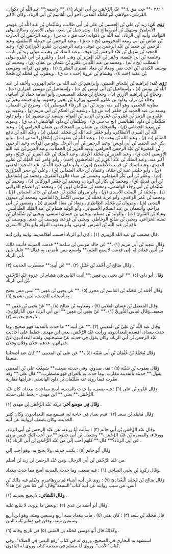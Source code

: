 ٣٨١٦ -** خت مق ٤:** عَبْد الرَّحْمَن بن أَبي الزناد (١) ،** واسمه:** عَبد اللَّه بْن ذكوان، القرشي، مولاهم، أَبُو مُحَمَّد المدني، أخو أَبِي الْقَاسِم بْن أَبي الزناد، وكان الأكبر.

**رَوَى عَن:** زيد بْن علي بْن الحسين بْن علي بْن أَبي طالب، وسُلَيْمان بْن عَبد اللَّه بْن عويمر الأَسلميّ، وسهيل بْن أَبي صالح (د) ، وشرحبيل بْن سعد، مولى الأنصار، وصالح مولى التوأمة، وأبيه أَبِي الزناد، عَبد اللَّه بن ذكوانه (خت مق د ت س) ، وعبد الرحمن بْن الحارث بْن عياش بْن أَبي ربيعة المخزومي (بخ د ت ق) ، وعبد الرحمن بْن حرملة الأَسلميّ، وعبد الرحمن بْن حميد بْن عَبْد الرحمن بن عوف، وعبد الرحمن بن عَمْرو الأَوزاعِيّ (ق) ،وعبد المجيد بْن سهيل بْن عَبْد الرحمن بْن عوف، وعبد الملك بْن وهيب، مولى زيد بْن ثابت، وعلقمة بْن أَبي علقمة، وعُمَر بْن عَبْد العزيز بْن وهب (مد) ، وعَمْرو بْن أَبي عَمْرو مولى المطلب (بخ د تم) ، ومحمد بن عَبد اللَّهِ بن عَمْرو بْنِ عثمان بن عفان (ق) ، ومحمد بْن يوسف الكندي ابْن أخت نمر، ومعاذ بْن معاذ العنبري البَصْرِيّ (د) ، وهو من أقرانه، وموسى بْن عقبة (خت ٤) ، وهشام بْن عروة (خت د ت ق) ، ويعقوب بْن مُحَمَّد بْن طحلا.

**رَوَى عَنه:** إبراهيم بْن إِسْحَاق الصيني، وإبراهيم بْن عَبد الله بن حاتم الهروي، وأَحْمَد بْن عَبد اللَّهِ بْن يونس (د) ، وإسماعيل بْن أَبي أويس (ي ت) ، وإسماعيل بْن موسى الفزاري (ت) ، وحجاج بْن إبراهيم الأزرق (د) ، وحجاج بْن مُحَمَّد المصيصي، وأبو أسامة حماد بْن أسامة، وخالد بْن نزار، وداود بن عَمْرو الضبي، وزكريا بْن يحيى زحمويه، وأبو خيثمة زهير بْن معاوية الجعفي، وهو أكبر منه، وزيد بْن أَبي الزرقاء الموصلي (د) ، وسريج بْن النعمان، وسعد بن عبد الحميد بْن جَعْفَر (ت س ق) ، وسَعِيد بْن الحكم بْن أَبي مريم (و) ، وسَعِيد بن عَمْرو بن الزبير بْن عَمْرو بْن عَمْرو بْن الزبير بْن العوام، وسَعِيد بْن منصور (د) ، وأبو داود سُلَيْمان بْن داود الطيالسي (بخ ت سي ق) ، وسُلَيْمان بْن داود الهاشمي (د ت ق) ، وسويد بْن سَعِيد الحدثاني (ق) ، والضحاك بن عثمان بن الضحاك بن عثمان الحزامي (د) ، وعبد اللَّه بْن السري الأنطاكي، وأبو جَعْفَر عَبد الله بْن مُحَمَّد النفيلي (د) ، وعَبْد اللَّهِ بْن نافع الصائغ (ت ق) ، وعبد الله بْن وهب (د) ، وعبد اللَّه بْن يعقوب بْن إِسْحَاق المدني (ت) ، وأبو بكر عبد الحميد بْن أَبي أويس، وعبد الرحمن بْن أَبي الرجال،وهو من أقرانه، وعبد الرحمن بْن المغيرة بْن عَبْد الرحمن الحزامي، وعبد العزيز بْن الخطاب، وعبد العزيز بْن عَبد اللَّهِ الأُوَيسي (خت ق) ، وعبد العزيز بْن مُحَمَّد الأزدي، وعبد الملك بْن عَبْد العزيز بْن جُرَيْج، وهو أكبر منه، وعبد الملك بْن عَبْد الْعَزِيزِ بْن الماجشون (خت) ، وأبو عامر عَبد المَلِك بْن عَمْرو العقدي، وعبد الملك بْن قريب الأَصْمَعِيّ (مق) ، وأبو علي عُبَيد اللَّهِ بْن عَبد المجيد الحنفي (ق) ، وأبو خليف عتبة بْن حَمَّاد، وعثمان بْن خالد العثماني (ق) ، وعلي بْن حجر الْمَرْوَزِيّ (ت) ، وعُمَر بْن أَبي بَكْر المؤملي، وعيسى بْن ميناء قالون المقرئ، ومحمد بْن إِسْمَاعِيل بْن أَبي فديك (ق) ، ومحمد بْن بكار بْن الريان، ومحمد بْن جَعْفَر الوركاني (د) ، ومحمد بْن سُلَيْمان بْن أَبي رجاء الهاشمي، ومحمد بْن سُلَيْمان لوين (د) ، ومحمد بْن الصباح الدولابي (د) ، ومُحَمَّد بْن الصلت الأسدي (ق) ، وأبو مروان مُحَمَّد بْن عثمان بْن خالد العثماني (ق) ، ومحمد بْن عُمَر الواقدي، وأبو غزية مُحَمَّد بْن موسى الأَنْصارِيّ القاضي، ومحمد بْن ميمون المدني (ق) ، ومروان بْن مُحَمَّد الطاطري، ومعاذ بْن معاذ العنبري (د) ، ومنصور بْن أَبي مزاحم، والنعمان بن عبد السلام الأصبهاني، وأَبُو الوليد هشام بْن عَبد المَلِك الطيالسي، وهناد بْن السَّرِيّ (ت) ، والوليد بْن مسلم، ويحيى بن حسان التنسي، ويحيى بْن سُلَيْمان بْن نضلة الخزاعي، ويحيى بْن صالح الوحاظي، ويحيى بْن قزعة، ويوسف بْن عدي، ويوسف بْن نافع بْن عَبد اللَّه بْن أشرس المزني، وأبو يعقوب التوأم وأبو بلال الأشعري.

قال مصعب بْن عَبد الله الزبيري (١) : كان أبو الزناد أحسب أهلالمدينة، وابنه وابن ابنه.

وَقَال سَعِيد بْن أَبي مريم (١) ،** عَن خاله موسى بْن سلمة:** قدمت المدينة فأتيت مَالِك بْن أنس فقلت له: إني قدمت لاسمع العلم،** واسمع ممن تأمرني بِهِ فقال:** عليك بابن أَبي الزناد.

وَقَال صَالِح بْن أَحْمَد بْن حَنْبَلٍ (٢) ،** عَن أَبِيهِ:** مضطرب الحديث (٣) .

وَقَال أبو داود (٤) ،** عَن يحيى بن مَعِين:** أثبت الناس في هشام بْن عروة عَبْد الرَّحْمَن بْن أَبي الزناد.

وَقَال أَحْمَد بْن مُحَمَّد بْن القاسم بْن محرز (٥) ،** عَن يحيى بْن مَعِين:** ليس ممن يحتج بِهِ أصحاب الحديث، ليس بشيءٍ (٦) .

وَقَال المفضل بْن غسان الغلابي (٧) ، ومعاوية بْن صَالِح (٨) ،** عَنْ يحيى بْن مَعِين:** ضعيف.وَقَال عَباس الدُّورِيُّ (١) ،** عَنْ يحيى بْن مَعِين:** ابن أَبي الزناد دون الدَّراوَرْدِيّ، لا يحتج بحديثه (٢) .

وَقَال عَبد اللَّه بْن عَلِيّ بْن المديني (٣) ،** عَن أبيه:** ما حدث بالمدينة فهو صحيح، وما حدث ببغداد، أفسده البغداديون، ورأيت عَبْد الرَّحْمَن، يعني ابن مهدي، خطط على أحاديث عَبْد الرحمن بْن أَبي الزناد. وكان يقول فِي حديثه عَنْ مشيختهم، ولقنه البغداديون عَنْ فقهائهم، عدهم، فلان وفلان وفلان.

وَقَال مُحَمَّدُ بْنُ عُثْمَانَ بْنِ أَبي شَيْبَة (٤) ،** عَن علي بْن المديني:** كَانَ عند أصحابنا ضعيفا.

وَقَال يعقوب بْن شَيْبَة (٥) : ثقة، صدوق، وفي حديثه ضعف،** سَمِعْتُ علي بْن المديني يقول:** حديثه بالمدينة مقارب، وما حدث بِهِ بالعراق فهو مضطرب.** قال علي:** وقد نظرت فيما روى عنه سُلَيْمان بْن داود الهاشمي، فرأيتها مقاربة.

وَقَال عَمْرو بْن علي (٦) : فيه ضعف، ما حدث بالمدينة، أصح مماحدث ببغداد، كان عَبْد الرَّحْمَن،** يعني:** ابن مهدي - يخط على حديثه.

**وَقَال فِي موضع آخر:** تركه عَبْد الرَّحْمَن بْن مهدي (١) .

وَقَال مُحَمَّد بْن سعد (٢) : قدم بغداد فِي حاجة له، فسمع منه البغداديون، وكان كثير الحديث، وكان يضعف لروايته عَن أبيه.

وَقَال عَبْد الرَّحْمَنِ بْن أَبي حاتم (٣) : سألت أبا زرعة، عن عَبْد الرحمن بْن أَبي الزناد، وورقاء، والمغيرة بْن عَبْد الرَّحْمَن،** وشعيب بْن أَبي حمزة:** من أحب إليك فيمن يروي عَن أَبِي الزناد؟** قال:** كلهم أحب إلي من عَبْد الرَّحْمَن بْن أَبي الزناد (٤) .

وَقَال أَبُو حاتم (٥) : يكتب حديثه، ولا يحتج به، وهو أحب إلي

من عَبْد الرَّحْمَن بْن أَبي الرجال، ومن عَبْد الرحمن بْن زيد بْن أسلم.

وَقَال زكريا بْن يحيى الساجي (٦) : فيه ضعف، وما حدث بالمدينة أصح مما حدث ببغداد.

وَقَال صَالِح بْن مُحَمَّد الْبَغْدَادِيّ (٧) : روى عَن أبيه أشياء لم يروهاغيره. وتكلم فيه مَالِك بْن أنس، من سبب روايته عَن أبيه كتاب"السبعة"وَقَال: أين كنا نحن عَنْ هذا؟

**وَقَال النَّسَائي:** لا يحتج بحديثه (١) .

وَقَال أبو أحمد بن عدي (٢) : وبعض ما يرويه، لا يتابع عليه.

قال مُحَمَّد بْن سعد (٣) : كان يفتي (٤) ، مات ببغداد سنة أربع وسبعين ومئة، وهو ابن أربع وسبعين سنة، ودفن فِي مقابر بَاب التبن.

وكَذَلِكَ قال أَبُو موسى مُحَمَّد بن المثنى (٥) في تاريخ وفاته (٦) .

استشهد به البخاري في الصحيح، وروى له في كتاب"رفع اليدين فِي الصلاة"، وفي كتاب"الأدب". وروى لَهُ مسلم فِي مقدمة كتابه وروى له الباقون.